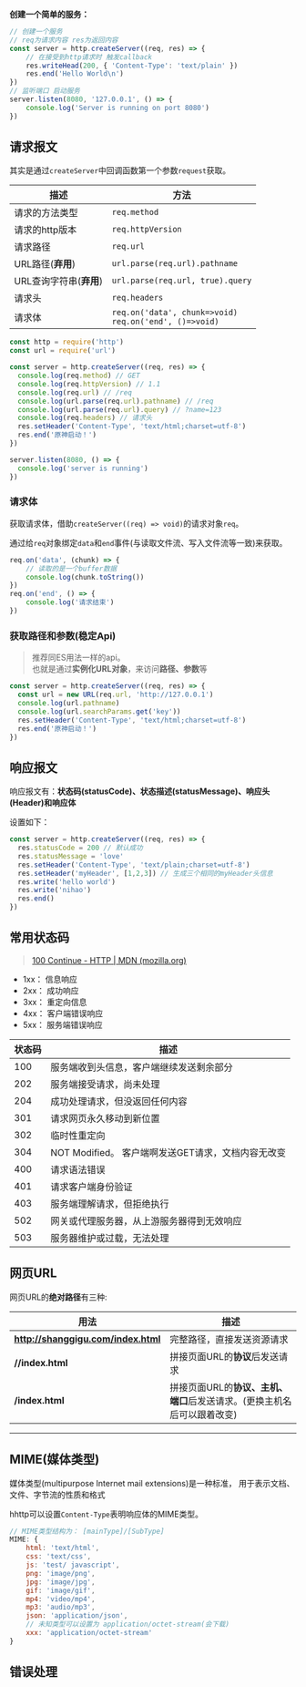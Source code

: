 
**创建一个简单的服务：**

```js
// 创建一个服务 
// req为请求内容 res为返回内容
const server = http.createServer((req, res) => {
    // 在接受到http请求时 触发callback
    res.writeHead(200, { 'Content-Type': 'text/plain' })
    res.end('Hello World\n')
})
// 监听端口 启动服务
server.listen(8080, '127.0.0.1', () => {
    console.log('Server is running on port 8080')
})
```

## 请求报文
其实是通过`createServer`中回调函数第一个参数`request`获取。


| 描述                    | 方法                                                           |
|-------------------------|----------------------------------------------------------------|
| 请求的方法类型          | `req.method`                                                   |
| 请求的http版本          | `req.httpVersion`                                              |
| 请求路径                | `req.url`                                                      |
| URL路径(**弃用**)       | `url.parse(req.url).pathname`                                  |
| URL查询字符串(**弃用**) | `url.parse(req.url, true).query`                               |
| 请求头                  | `req.headers`                                                  |
| 请求体                  | `req.on('data', chunk=>void)` <br /> `req.on('end', ()=>void)` |

```js
const http = require('http')
const url = require('url')

const server = http.createServer((req, res) => {
  console.log(req.method) // GET
  console.log(req.httpVersion) // 1.1
  console.log(req.url) // /req
  console.log(url.parse(req.url).pathname) // /req
  console.log(url.parse(req.url).query) // ?name=123
  console.log(req.headers) // 请求头
  res.setHeader('Content-Type', 'text/html;charset=utf-8')
  res.end('原神启动！')
})

server.listen(8080, () => {
  console.log('server is running')
})
```

### 请求体
获取请求体，借助`createServer((req) => void)`的请求对象`req`。   

通过给`req`对象绑定`data`和`end`事件(与读取文件流、写入文件流等一致)来获取。

```js
req.on('data', (chunk) => {
    // 读取的是一个buffer数据
    console.log(chunk.toString())
})
req.on('end', () => {
    console.log('请求结束')
})
```

### 获取路径和参数(稳定Api)

> 推荐同ES用法一样的api。   
> 也就是通过**实例化URL对象**，来访问**路径、参数**等

```js
const server = http.createServer((req, res) => {
  const url = new URL(req.url, 'http://127.0.0.1')
  console.log(url.pathname)
  console.log(url.searchParams.get('key'))
  res.setHeader('Content-Type', 'text/html;charset=utf-8')
  res.end('原神启动！')
})
```

## 响应报文

响应报文有：**状态码(statusCode)、状态描述(statusMessage)、响应头(Header)和响应体**

设置如下：

```js
const server = http.createServer((req, res) => {
  res.statusCode = 200 // 默认成功
  res.statusMessage = 'love'
  res.setHeader('Content-Type', 'text/plain;charset=utf-8')
  res.setHeader('myHeader', [1,2,3]) // 生成三个相同的myHeader头信息
  res.write('hello world')
  res.write('nihao')
  res.end()
})
```

## 常用状态码

>[100 Continue - HTTP | MDN (mozilla.org)](https://developer.mozilla.org/zh-CN/docs/Web/HTTP/Status/100)

- 1xx： 信息响应
- 2xx： 成功响应
- 3xx： 重定向信息
- 4xx： 客户端错误响应
- 5xx： 服务端错误响应


| 状态码 | 描述                                               |
|--------|----------------------------------------------------|
| 100    | 服务端收到头信息，客户端继续发送剩余部分           |
| 202    | 服务端接受请求，尚未处理                           |
| 204    | 成功处理请求，但没返回任何内容                     |
| 301    | 请求网页永久移动到新位置                           |
| 302    | 临时性重定向                                       |
| 304    | NOT Modified。 客户端啊发送GET请求，文档内容无改变 |
| 400    | 请求语法错误                                       |
| 401    | 请求客户端身份验证                                 |
| 403    | 服务端理解请求，但拒绝执行                         |
| 502    | 网关或代理服务器，从上游服务器得到无效响应         |
| 503    | 服务器维护或过载，无法处理                         |


## 网页URL

网页URL的**绝对路径**有三种: 

| 用法                                | 描述                                                                    |
|-------------------------------------|-------------------------------------------------------------------------|
| **http://shanggigu.com/index.html** | 完整路径，直接发送资源请求                                              |
| **//index.html**                    | 拼接页面URL的**协议**后发送请求                                         |
| **/index.html**                     | 拼接页面URL的**协议、主机、端口**后发送请求。(更换主机名后可以跟着改变) |

---

## MIME(媒体类型)

媒体类型(multipurpose Internet mail extensions)是一种标准， 用于表示文档、文件、字节流的性质和格式

hhttp可以设置`Content-Type`表明响应体的MIME类型。

```js
// MIME类型结构为： [mainType]/[SubType]
MIME: {
    html: 'text/html',
    css: 'text/css',
    js: 'test/ javascript',
    png: 'image/png',
    jpg: 'image/jpg',
    gif: 'image/gif',
    mp4: 'video/mp4',
    mp3: 'audio/mp3',
    json: 'application/json',
    // 未知类型可以设置为 application/octet-stream(会下载)
    xxx: 'application/octet-stream'
}
```

## 错误处理